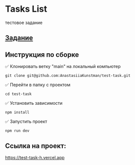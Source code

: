 # Tasks List
тестовое задание

## [Задание](https://docs.google.com/document/d/18lUZ7ZvLRLsOXwCWCZB0DmFZ4Jb6OpwP/edit?usp=sharing&ouid=111233543190189046642&rtpof=true&sd=true)

## Инструкция по сборке

✅ Клонировать ветку "main" на локальный компьютер

```
git clone git@github.com:AnastasiiaKunstman/test-task.git

```
✅ Перейти в папку с проектом

```
cd test-task

```
✅ Установить зависимости

```
npm install

```
✅ Запустить проект

```
npm run dev

```

## Ссылка на проект:
https://test-task-h.vercel.app